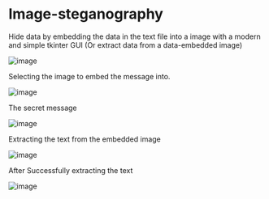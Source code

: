 # Image-steganography

Hide data by embedding the data in the text file into a image with a modern and simple tkinter GUI
(Or extract data from a data-embedded image)

![image](https://github.com/Hawk2272/Image-Steganography/assets/80514836/4b05ce0d-2719-4b7f-b943-77d910d1dd1c)

Selecting the image to embed the message into.

![image](https://github.com/Hawk2272/Image-Steganography/assets/80514836/70077a60-e6ef-4de1-bd28-6e778ec29d63)

The secret message

![image](https://github.com/Hawk2272/Image-Steganography/assets/80514836/3451d547-816c-44db-91d3-fa3c64258e35)


Extracting the text from the embedded image

![image](https://github.com/Hawk2272/Image-Steganography/assets/80514836/95ff9930-8d55-4070-a7a9-05bdaa570275)


After Successfully extracting the text

![image](https://github.com/Hawk2272/Image-Steganography/assets/80514836/77982be8-6537-4309-b9f4-54d84de0b87a)


